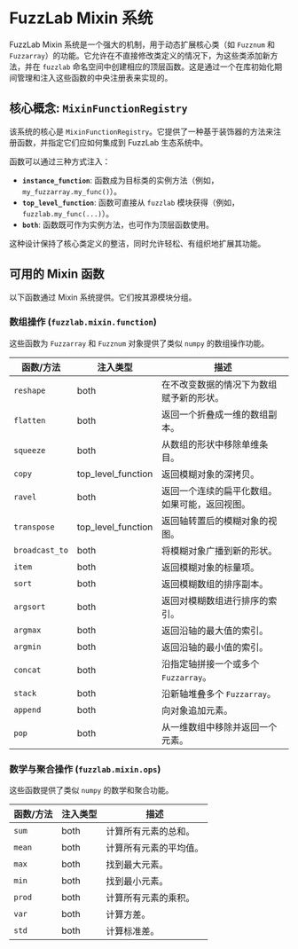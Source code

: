 # FuzzLab Mixin 系统

FuzzLab Mixin 系统是一个强大的机制，用于动态扩展核心类（如 `Fuzznum` 和 `Fuzzarray`）的功能。它允许在不直接修改类定义的情况下，为这些类添加新方法，并在 `fuzzlab` 命名空间中创建相应的顶层函数。这是通过一个在库初始化期间管理和注入这些函数的中央注册表来实现的。

## 核心概念: `MixinFunctionRegistry`

该系统的核心是 `MixinFunctionRegistry`。它提供了一种基于装饰器的方法来注册函数，并指定它们应如何集成到 FuzzLab 生态系统中。

函数可以通过三种方式注入：
- **`instance_function`**: 函数成为目标类的实例方法（例如，`my_fuzzarray.my_func()`）。
- **`top_level_function`**: 函数可直接从 `fuzzlab` 模块获得（例如，`fuzzlab.my_func(...)`）。
- **`both`**: 函数既可作为实例方法，也可作为顶层函数使用。

这种设计保持了核心类定义的整洁，同时允许轻松、有组织地扩展其功能。

## 可用的 Mixin 函数

以下函数通过 Mixin 系统提供。它们按其源模块分组。

### 数组操作 (`fuzzlab.mixin.function`)

这些函数为 `Fuzzarray` 和 `Fuzznum` 对象提供了类似 `numpy` 的数组操作功能。

| 函数/方法 | 注入类型 | 描述 |
|---|---|---|
| `reshape` | both | 在不改变数据的情况下为数组赋予新的形状。 |
| `flatten` | both | 返回一个折叠成一维的数组副本。 |
| `squeeze` | both | 从数组的形状中移除单维条目。 |
| `copy` | top_level_function | 返回模糊对象的深拷贝。 |
| `ravel` | both | 返回一个连续的扁平化数组。如果可能，返回视图。 |
| `transpose` | top_level_function | 返回轴转置后的模糊对象的视图。 |
| `broadcast_to` | both | 将模糊对象广播到新的形状。 |
| `item` | both | 返回模糊对象的标量项。 |
| `sort` | both | 返回模糊数组的排序副本。 |
| `argsort` | both | 返回对模糊数组进行排序的索引。 |
| `argmax` | both | 返回沿轴的最大值的索引。 |
| `argmin` | both | 返回沿轴的最小值的索引。 |
| `concat` | both | 沿指定轴拼接一个或多个 `Fuzzarray`。 |
| `stack` | both | 沿新轴堆叠多个 `Fuzzarray`。 |
| `append` | both | 向对象追加元素。 |
| `pop` | both | 从一维数组中移除并返回一个元素。 |

### 数学与聚合操作 (`fuzzlab.mixin.ops`)

这些函数提供了类似 `numpy` 的数学和聚合功能。

| 函数/方法 | 注入类型 | 描述 |
|---|---|---|
| `sum` | both | 计算所有元素的总和。 |
| `mean` | both | 计算所有元素的平均值。 |
| `max` | both | 找到最大元素。 |
| `min` | both | 找到最小元素。 |
| `prod` | both | 计算所有元素的乘积。 |
| `var` | both | 计算方差。 |
| `std` | both | 计算标准差。 |

